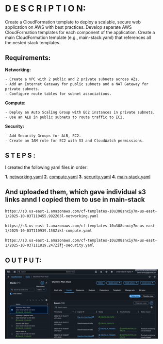 # D E S C R I P T I O N:

Create a CloudFormation template to deploy a scalable, secure web application on AWS with best practices. 
Develop separate AWS CloudFormation templates for each component of the application. Create a main CloudFormation template (e.g., main-stack.yaml) that references all the nested stack templates.

## Requirements: 
**Networking:**

    - Create a VPC with 2 public and 2 private subnets across AZs.
    - Add an Internet Gateway for public subnets and a NAT Gateway for private subnets.
    - Configure route tables for subnet associations.
**Compute:**

    - Deploy an Auto Scaling Group with EC2 instances in private subnets.
    - Use an ALB in public subnets to route traffic to EC2.
**Security:**

    - Add Security Groups for ALB, EC2.
    - Create an IAM role for EC2 with S3 and CloudWatch permissions.

## S T E P S :

I created the following yaml files in order:

**1.** [networking.yaml](https://github.com/Shamlin-Presidio/AWS_Training/blob/main/Day10/networking.yaml)
**2.** [compute.yaml](https://github.com/Shamlin-Presidio/AWS_Training/blob/main/Day10/compute.yaml)
**3.** [security.yaml](https://github.com/Shamlin-Presidio/AWS_Training/blob/main/Day10/security.yaml)
**4.** [main-stack.yaml](https://github.com/Shamlin-Presidio/AWS_Training/blob/main/Day10/main-stack.yaml)

## And uploaded them, which gave individual s3 links annd I copied them to use in main-stack
```
https://s3.us-east-1.amazonaws.com/cf-templates-10u308snxiy7m-us-east-1/2025-10-03T110455.992Z03l-networking.yaml

https://s3.us-east-1.amazonaws.com/cf-templates-10u308snxiy7m-us-east-1/2025-10-03T110939.158Zikl-compute.yaml

https://s3.us-east-1.amazonaws.com/cf-templates-10u308snxiy7m-us-east-1/2025-10-03T111819.247Zifj-security.yaml

```
## O U T P U T:
<img src="https://github.com/Shamlin-Presidio/AWS_Training/blob/main/Day10/Assets/Final.png" />
